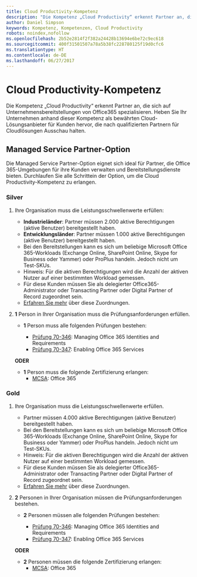 ```yaml
---
title: Cloud Productivity-Kompetenz
description: "Die Kompetenz „Cloud Productivity“ erkennt Partner an, die sich auf Unternehmensbereitstellungen von Office365 spezialisieren. Heben Sie Ihr Unternehmen anhand dieser Kompetenz als bewährten Cloud-Lösungsanbieter für Kunden hervor, die nach qualifizierten Partnern für Cloudlösungen Ausschau halten."
author: Daniel Simpson
keywords: Kompetenz, Kompetenzen, Cloud Productivity
robots: noindex,nofollow
ms.openlocfilehash: 2b52e2814f2f382a24428b13694e6be72c9ec618
ms.sourcegitcommit: 400f31501507a78a5b38fc228780125f19d0cfc6
ms.translationtype: HT
ms.contentlocale: de-DE
ms.lasthandoff: 06/27/2017
---
```

# <a name="cloud-productivity-competency"></a>Cloud Productivity-Kompetenz

Die Kompetenz „Cloud Productivity“ erkennt Partner an, die sich auf Unternehmensbereitstellungen von Office365 spezialisieren. Heben Sie Ihr Unternehmen anhand dieser Kompetenz als bewährten Cloud-Lösungsanbieter für Kunden hervor, die nach qualifizierten Partnern für Cloudlösungen Ausschau halten.

## <a name="managed-service-partner-option"></a>Managed Service Partner-Option
Die Managed Service Partner-Option eignet sich ideal für Partner, die Office 365-Umgebungen für ihre Kunden verwalten und Bereitstellungsdienste bieten. Durchlaufen Sie alle Schrittein der Option, um die Cloud Productivity-Kompetenz zu erlangen.
### <a name="silver"></a>Silver
1.  Ihre Organisation muss die Leistungsschwellenwerte erfüllen:
    - **Industrieländer**: Partner müssen 2.000 aktive Berechtigungen (aktive Benutzer) bereitgestellt haben.
    - **Entwicklungsländer**: Partner müssen 1.000 aktive Berechtigungen (aktive Benutzer) bereitgestellt haben.
    - Bei den Bereitstellungen kann es sich um beliebige Microsoft Office 365-Workloads (Exchange Online, SharePoint Online, Skype for Business oder Yammer) oder ProPlus handeln. Jedoch nicht um Test-SKUs.     
    - Hinweis: Für die aktiven Berechtigungen wird die Anzahl der aktiven Nutzer auf einer bestimmten Workload gemessen. 
    - Für diese Kunden müssen Sie als delegierter Office365-Administrator oder Transacting Partner oder Digital Partner of Record zugeordnet sein.
    - [Erfahren Sie mehr](https://partner.microsoft.com/en-us/membership/digital-partner-of-record) über diese Zuordnungen.

2. **1** Person in Ihrer Organisation muss die Prüfungsanforderungen erfüllen.

    - **1** Person muss alle folgenden Prüfungen bestehen:

        - [Prüfung 70-346](https://www.microsoft.com/en-us/learning/exam-70-346.aspx): Managing Office 365 Identities and Requirements  
        - [Prüfung 70-347](https://www.microsoft.com/en-us/learning/exam-70-347.aspx): Enabling Office 365 Services
    
    **ODER**

    - **1** Person muss die folgende Zertifizierung erlangen:  
        - [MCSA](https://www.microsoft.com/en-us/learning/mcsa-office365-certification.aspx): Office 365

### <a name="gold"></a>Gold

1.  Ihre Organisation muss die Leistungsschwellenwerte erfüllen. 

    - Partner müssen 4.000 aktive Berechtigungen (aktive Benutzer) bereitgestellt haben.
    - Bei den Bereitstellungen kann es sich um beliebige Microsoft Office 365-Workloads (Exchange Online, SharePoint Online, Skype for Business oder Yammer) oder ProPlus handeln. Jedoch nicht um Test-SKUs.
    - Hinweis: Für die aktiven Berechtigungen wird die Anzahl der aktiven Nutzer auf einer bestimmten Workload gemessen.
    - Für diese Kunden müssen Sie als delegierter Office365-Administrator oder Transacting Partner oder Digital Partner of Record zugeordnet sein.
    - [Erfahren Sie mehr](https://partner.microsoft.com/en-us/membership/digital-partner-of-record) über diese Zuordnungen.

2.  **2** Personen in Ihrer Organisation müssen die Prüfungsanforderungen bestehen.

    - **2** Personen müssen alle folgenden Prüfungen bestehen:

        - [Prüfung 70-346](https://www.microsoft.com/en-us/learning/exam-70-346.aspx): Managing Office 365 Identities and Requirements  
        - [Prüfung 70-347](https://www.microsoft.com/en-us/learning/exam-70-347.aspx): Enabling Office 365 Services
        
    **ODER**
    
    - **2** Personen müssen die folgende Zertifizierung erlangen:
        - [MCSA](https://www.microsoft.com/en-us/learning/mcsa-office365-certification.aspx): Office 365





